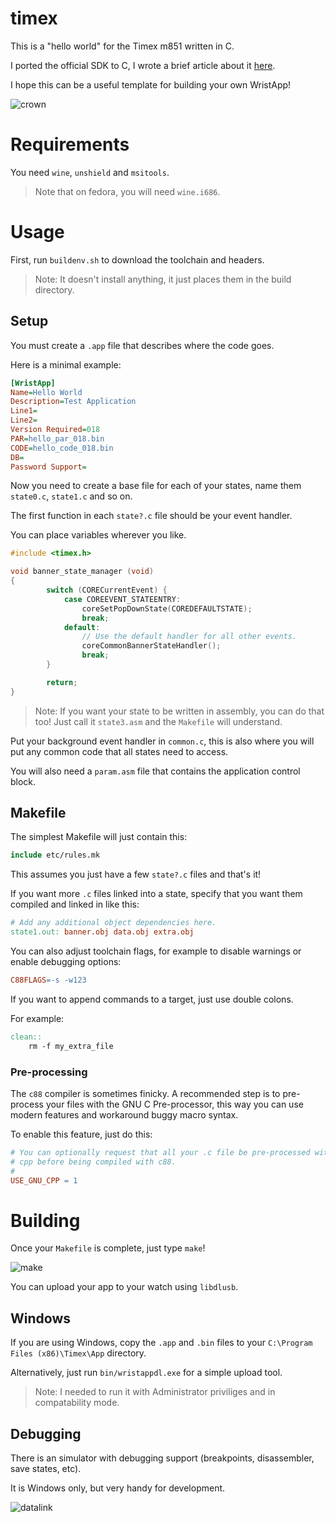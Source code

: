 # timex

This is a "hello world" for the Timex m851 written in C.

I ported the official SDK to C, I wrote a brief article about it [here](https://lock.cmpxchg8b.com/timex.html).

I hope this can be a useful template for building your own WristApp!

![crown](https://github.com/taviso/timex/assets/123814/8b04b788-d304-48cf-8239-009a207597c9)

# Requirements

You need `wine`, `unshield` and `msitools`.

> Note that on fedora, you will need `wine.i686`.

# Usage

First, run `buildenv.sh` to download the toolchain and headers.

> Note: It doesn't install anything, it just places them in the build directory.

## Setup

You must create a `.app` file that describes where the code goes.

Here is a minimal example:

```ini
[WristApp]
Name=Hello World
Description=Test Application
Line1=
Line2=
Version Required=018
PAR=hello_par_018.bin
CODE=hello_code_018.bin
DB=
Password Support=
```

Now you need to create a base file for each of your states, name them
`state0.c`, `state1.c` and so on.

The first function in each `state?.c` file should be your event handler.

You can place variables wherever you like.

```c
#include <timex.h>

void banner_state_manager (void)
{
        switch (CORECurrentEvent) {
            case COREEVENT_STATEENTRY:
                coreSetPopDownState(COREDEFAULTSTATE);
                break;
            default:
                // Use the default handler for all other events.
                coreCommonBannerStateHandler();
                break;
        }

        return;
}
```

> Note: If you want your state to be written in assembly, you can do that too!
> Just call it `state3.asm` and the `Makefile` will understand.

Put your background event handler in `common.c`, this is also where you will
put any common code that all states need to access.

You will also need a `param.asm` file that contains the application control
block.

## Makefile

The simplest Makefile will just contain this:

```Makefile
include etc/rules.mk
```

This assumes you just have a few `state?.c` files and that's it!

If you want more `.c` files linked into a state, specify that you want them
compiled and linked in like this:

```Makefile
# Add any additional object dependencies here.
state1.out: banner.obj data.obj extra.obj
```

You can also adjust toolchain flags, for example to disable warnings or enable
debugging options:

```Makefile
C88FLAGS=-s -w123
```

If you want to append commands to a target, just use double colons.

For example:

```Makefile
clean::
	rm -f my_extra_file
```

### Pre-processing

The `c88` compiler is sometimes finicky. A recommended step is to pre-process
your files with the GNU C Pre-processor, this way you can use modern features
and workaround buggy macro syntax.

To enable this feature, just do this:

```Makefile
# You can optionally request that all your .c file be pre-processed with GNU
# cpp before being compiled with c88.
#
USE_GNU_CPP = 1
```

# Building

Once your `Makefile` is complete, just type `make`!

![make](https://github.com/taviso/timex/assets/123814/46cc947b-dbc6-4cb3-b0fa-e9dc412eab49)

You can upload your app to your watch using `libdlusb`.

## Windows

If you are using Windows, copy the `.app` and `.bin` files to your
`C:\Program Files (x86)\Timex\App` directory.

Alternatively, just run `bin/wristappdl.exe` for a simple upload tool.

> Note: I needed to run it with Administrator priviliges and in compatability mode.

## Debugging

There is an simulator with debugging support (breakpoints, disassembler, save states, etc).

It is Windows only, but very handy for development.

![datalink](https://github.com/taviso/timex/assets/123814/cdafffec-f685-462a-9ed6-cf3638000a62)

